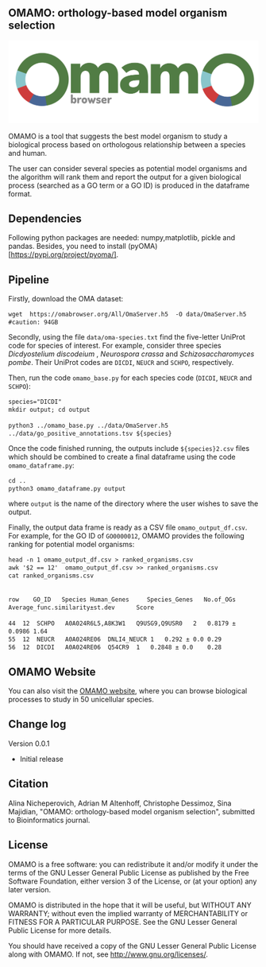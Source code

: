 

## OMAMO: orthology-based model organism selection


![workflow diagram](logo-omamo.jpg)



OMAMO is a tool that suggests the best model organism to study a biological process based on orthologous relationship between a species and human. 

The user can consider several species as potential model organisms and the algorithm will rank them and report the output for a given biological process (searched as a GO term or a GO ID) is produced in the dataframe format.


## Dependencies
Following python packages are needed: numpy,matplotlib, pickle and pandas. Besides, you need to install (pyOMA)[https://pypi.org/project/pyoma/].



## Pipeline

Firstly, download the OMA dataset:

```
wget  https://omabrowser.org/All/OmaServer.h5  -O data/OmaServer.h5  #caution: 94GB
```

Secondly, using the file `data/oma-species.txt` find the five-letter UniProt code for species of interest. For example, consider three species _Dicdyostelium discodeium_ , _Neurospora crassa_ and _Schizosaccharomyces pombe_. Their UniProt codes are `DICDI`, `NEUCR` and `SCHPO`, respectively. 

Then, run the code `omamo_base.py` for each species code (`DICDI`, `NEUCR` and `SCHPO`):

```
species="DICDI"
mkdir output; cd output

python3 ../omamo_base.py ../data/OmaServer.h5 ../data/go_positive_annotations.tsv ${species}
```



Once the code finished running, the outputs include `${species}2.csv` files which should be combined to create a final dataframe using the code `omamo_dataframe.py`:

```
cd ..
python3 omamo_dataframe.py output
```

where `output` is the name of the directory where the user wishes to save the output. 

Finally, the output data frame is ready as a CSV file `omamo_output_df.csv`. For example, for the GO ID of `GO0000012`, OMAMO provides the following ranking for potential model organisms: 


```
head -n 1 omamo_output_df.csv > ranked_organisms.csv
awk '$2 == 12'  omamo_output_df.csv >> ranked_organisms.csv
cat ranked_organisms.csv


row    GO_ID   Species Human_Genes     Species_Genes   No.of_OGs  Average_func.similarity±st.dev      Score

44	12	SCHPO	A0A024R6L5,A8K3W1	Q9USG9,Q9USR0	2	0.8179 ± 0.0986	1.64
55	12	NEUCR	A0A024RE06	DNLI4_NEUCR	1	0.292 ± 0.0	0.29
56	12	DICDI	A0A024RE06	Q54CR9	1	0.2848 ± 0.0	0.28

```



## OMAMO Website

You can also visit the [OMAMO website](https://omabrowser.org/omamo), where you can browse biological processes to study in 50 unicellular species.





## Change log

Version 0.0.1
- Initial release


## Citation

Alina Nicheperovich, Adrian M Altenhoff, Christophe Dessimoz, Sina Majidian, "OMAMO: orthology-based model organism selection", submitted to Bioinformatics journal.



## License

OMAMO is a free software: you can redistribute it and/or modify it under the terms of the GNU Lesser General Public License as published by the Free Software Foundation, either version 3 of the License, or (at your option) any later version.

OMAMO is distributed in the hope that it will be useful, but WITHOUT ANY WARRANTY; without even the implied warranty of MERCHANTABILITY or FITNESS FOR A PARTICULAR PURPOSE. See the GNU Lesser General Public License for more details.

You should have received a copy of the GNU Lesser General Public License along with OMAMO. If not, see http://www.gnu.org/licenses/.





